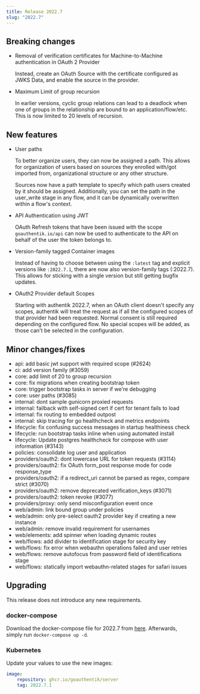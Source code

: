 ```yaml
---
title: Release 2022.7
slug: "2022.7"
---
```


## Breaking changes

-   Removal of verification certificates for Machine-to-Machine authentication in OAuth 2 Provider

    Instead, create an OAuth Source with the certificate configured as JWKS Data, and enable the source in the provider.

-   Maximum Limit of group recursion

    In earlier versions, cyclic group relations can lead to a deadlock when one of groups in the relationship are bound to an application/flow/etc.
    This is now limited to 20 levels of recursion.

## New features

-   User paths

    To better organize users, they can now be assigned a path. This allows for organization of users based on sources they enrolled with/got imported from, organizational structure or any other structure.

    Sources now have a path template to specify which path users created by it should be assigned. Additionally, you can set the path in the user_write stage in any flow, and it can be dynamically overwritten within a flow's context.

-   API Authentication using JWT

    OAuth Refresh tokens that have been issued with the scope `goauthentik.io/api` can now be used to authenticate to the API on behalf of the user the token belongs to.

-   Version-family tagged Container images

    Instead of having to choose between using the `:latest` tag and explicit versions like `:2022.7.1`, there are now also version-family tags (:2022.7). This allows for sticking with a single version but still getting bugfix updates.

-   OAuth2 Provider default Scopes

    Starting with authentik 2022.7, when an OAuth client doesn't specify any scopes, authentik will treat the request as if all the configured scopes of that provider had been requested. Normal consent is still required depending on the configured flow. No special scopes will be added, as those can't be selected in the configuration.

## Minor changes/fixes

-   api: add basic jwt support with required scope (#2624)
-   ci: add version family (#3059)
-   core: add limit of 20 to group recursion
-   core: fix migrations when creating bootstrap token
-   core: trigger bootstrap tasks in server if we're debugging
-   core: user paths (#3085)
-   internal: dont sample gunicorn proxied requests
-   internal: failback with self-signed cert if cert for tenant fails to load
-   internal: fix routing to embedded outpost
-   internal: skip tracing for go healthcheck and metrics endpoints
-   lifecycle: fix confusing success messages in startup healthiness check
-   lifecycle: run bootstrap tasks inline when using automated install
-   lifecycle: Update postgres healthcheck for compose with user information (#3143)
-   policies: consolidate log user and application
-   providers/oauth2: dont lowercase URL for token requests (#3114)
-   providers/oauth2: fix OAuth form_post response mode for code response_type
-   providers/oauth2: if a redirect_uri cannot be parsed as regex, compare strict (#3070)
-   providers/oauth2: remove deprecated verification_keys (#3071)
-   providers/oauth2: token revoke (#3077)
-   providers/proxy: only send misconfiguration event once
-   web/admin: link bound group under policies
-   web/admin: only pre-select oauth2 provider key if creating a new instance
-   web/admin: remove invalid requirement for usernames
-   web/elements: add spinner when loading dynamic routes
-   web/flows: add divider to identification stage for security key
-   web/flows: fix error when webauthn operations failed and user retries
-   web/flows: remove autofocus from password field of identifications stage
-   web/flows: statically import webauthn-related stages for safari issues

## Upgrading

This release does not introduce any new requirements.

### docker-compose

Download the docker-compose file for 2022.7 from [here](https://goauthentik.io/version/2022.7/docker-compose.yml). Afterwards, simply run `docker-compose up -d`.

### Kubernetes

Update your values to use the new images:

```yaml
image:
    repository: ghcr.io/goauthentik/server
    tag: 2022.7.1
```
